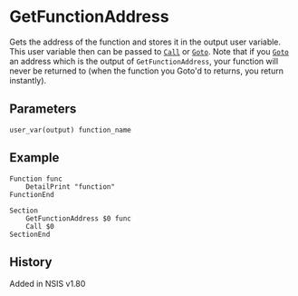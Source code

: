 # GetFunctionAddress

Gets the address of the function and stores it in the output user variable. This user variable then can be passed to [`Call`][1] or [`Goto`][2]. Note that if you [`Goto`][2] an address which is the output of `GetFunctionAddress`, your function will never be returned to (when the function you Goto'd to returns, you return instantly).

## Parameters

    user_var(output) function_name

## Example

    Function func
        DetailPrint "function"
    FunctionEnd
     
    Section
        GetFunctionAddress $0 func
        Call $0
    SectionEnd

## History

Added in NSIS v1.80

[1]: Call.md
[2]: Goto.md
